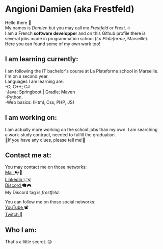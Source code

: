 # Angioni Damien (aka Frestfeld)

Hello there 👋</br>
My names is _Damien_ but you may call me _Frestfeld_ or _Frest_. 🔥</br>
I am a French **software developper** and on this Github profile there is several jobs made in programmation school (*La Plateforme*, Marseille).</br>
Here you can found some of my own work too!


## I am learning currently:

I am following the IT bachelor's course at La Plateforme school in Marseille. I'm on a second year.</br>
Languages I am learning are:</br>
-C; C++; C#</br>
-Java; Springboot | Gradle; Maven</br>
-Python.</br>
-Web basics: (Html, Css, PHP, JS)

## I am working on:

I am actually more working on the school jobs than my own. I am searching a work-study contract, needed to fulfill the graduation.</br>
🙏If you have any clues, please tell me!🙏

## Contact me at:

You may contact me on those networks:</br>
<a href="mailto:angioniad@gmail.com?" target="blank"> Mail </a>📭📧</br>
<a href="https://www.linkedin.com/in/damien-angioni-9b7559270/" target="blank"> Linkedin </a>🇱🇳</br>
<a href="https://discord.gg/2wSkvxquyD" target="blank"> Discord </a>🗨️🎮</br>
My Discord tag is *frestfeld*.</br>

You can follow me on those social networks:</br>
<a href="https://www.youtube.com/channel/UCVnPrJfa2hRYq4_LAP38x9A" target="blank"> YouTube </a>📽️</br>
<a href="https://www.twitch.tv/frestfeld" target="blank"> Twitch </a>🎥

## Who I am:

That's a little secret. 😉


